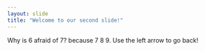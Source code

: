 ```yaml
---
layout: slide
title: "Welcome to our second slide!"
---
```

Why is 6 afraid of 7? because 7 8 9.
Use the left arrow to go back!
